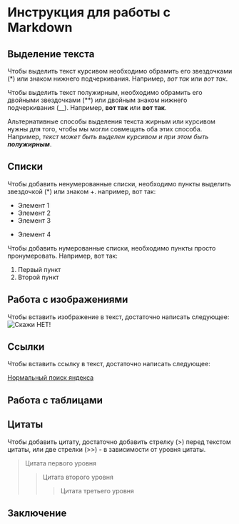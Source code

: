 # Инструкция для работы с Markdown

## Выделение текста

Чтобы выделить текст курсивом необходимо обрамить его звездочками (*) или знаком нижнего подчеркивания. Например, *вот так* или _вот так_.

Чтобы выделить текст полужирным, необходимо обрамить его двойными звездочками (**) или двойным знаком нижнего подчеркивания (__). Например, **вот так** или __вот так__.

Альтернативные способы выделения текста жирным или курсивом нужны для того, чтобы мы могли совмещать оба этих способа. Например,  _текст может быть выделен курсивом и при этом быть **полужирным**_.

## Списки

Чтобы добавить ненумерованные списки, необходимо пункты выделить звездочкой (*) или знаком +. например, вот так:
* Элемент 1
* Элемент 2
* Элемент 3
+ Элемент 4

Чтобы добавить нумерованные списки, необходимо пункты просто пронумеровать. Например, вот так:
1. Первый пункт
2. Второй пункт

## Работа с изображениями

Чтобы вставить изображение в текст, достаточно написать следующее:
![Скажи НЕТ!](photo_2024-01-12_12-19-03.jpg)

## Ссылки

Чтобы вставить ссылку в текст, достаточно написать следующее:

[Нормальный поиск яндекса](https://ya.ru/ "https://ya.ru/")

## Работа с таблицами

## Цитаты

Чтобы добавить цитату, достаточно добавить стрелку (>) перед текстом цитаты, или две стрелки (>>) - в зависимости от уровня цитаты.

> Цитата первого уровня
>> Цитата второго уровня
>>> Цитата третьего уровня

## Заключение